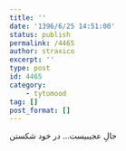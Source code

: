 ```yaml
---
title: ''
date: '1396/6/25 14:51:00'
status: publish
permalink: /4465
author: straxico
excerpt: ''
type: post
id: 4465
category:
    - tytomood
tag: []
post_format: []
---
```

حالِ عجیبیست… در خود شکستن